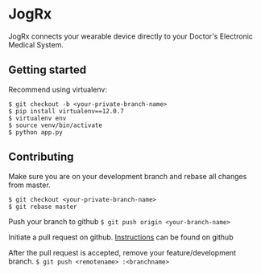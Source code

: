 # JogRx

JogRx connects your wearable device directly to your Doctor's Electronic Medical System.

## Getting started

Recommend using virtualenv:
```
$ git checkout -b <your-private-branch-name>
$ pip install virtualenv==12.0.7
$ virtualenv env
$ source venv/bin/activate
$ python app.py
```

## Contributing

Make sure you are on your development branch and rebase all changes from master.
```
$ git checkout <your-private-branch-name>
$ git rebase master
```

Push your branch to github
`$ git push origin <your-branch-name>`

Initiate a pull request on github. [Instructions](https://help.github.com/articles/using-pull-requests/) can be found on github

After the pull request is accepted, remove your feature/development branch.
`$ git push <remotename> :<branchname>`

